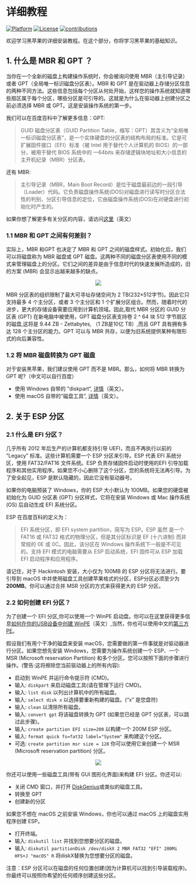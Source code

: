 # 详细教程
[![Platform](https://img.shields.io/badge/Platform-Markdown-bule.svg)](https://shields.io/)
[![License](https://img.shields.io/badge/license-CC%204.0-blue.svg)](https://creativecommons.org/licenses/by/4.0/)
[![contributions](https://img.shields.io/badge/contributions-welcome-green.svg)](https://github.com/huangyz0918/Hackintosh-Installer-University/)

欢迎学习黑苹果的详细安装教程。在这个部分，你将学习黑苹果的基础知识。

## 1. 什么是 MBR 和 GPT ？

当你在一个全新的磁盘上构建操作系统时，你会被询问使用 MBR（主引导记录）或者 GPT（全局唯一标识磁盘分区表）。MBR 和 GPT 是在驱动器上存储分区信息的两种不同方法。这些信息包括每个分区从何处开始，这样您的操作系统就知道哪些扇区属于每个分区，哪些分区是可引导的。这就是为什么在驱动器上创建分区之前必须选择 MBR 或 GPT。这是安装操作系统的第一步。

我们可以在百度百科中了解更多信息：GPT:

> GUID 磁盘分区表（GUID Partition Table，缩写：GPT）其含义为“全局唯一标识磁盘分区表”，是一个实体硬盘的分区表的结构布局的标准。它是可扩展固件接口（EFI）标准（被 Intel 用于替代个人计算机的 BIOS）的一部分，被用于替代 BIOS 系统中的 一64bits 来存储逻辑块地址和大小信息的主开机纪录（MBR）分区表。

还有 MBR:
> 主引导记录（MBR，Main Boot Record）是位于磁盘最前边的一段引导（Loader）代码。它负责磁盘操作系统(DOS)对磁盘进行读写时分区合法性的判别、分区引导信息的定位，它由磁盘操作系统(DOS)在对硬盘进行初始化时产生的。

如果你想了解更多有关分区的内容，请访问[这里](https://www.howtogeek.com/184659/beginner-geek-hard-disk-partitions-explained/)（英文）

### 1.1 MBR 和 GPT 之间有何差别？

实际上，MBR 和GPT 也决定了 MBR 和 GPT 之间的磁盘样式。初始化后，我们可以将磁盘称为 MBR 磁盘或 GPT 磁盘。这两种不同的磁盘分区表使用不同的模式来管理磁盘上的分区。它们之间的差异是由于信息时代的快速发展所造成的，旧的方案 (MBR) 会显示出越来越多的缺点。

<div align=center><img src="https://i.loli.net/2018/05/20/5b0166a8aeaaf.png"/></div>

MBR 分区表的组织限制了最大可寻址存储空间为 2 TB(232×512字节)。因此它只支持最多 4 个主分区，或者 3 个主分区和 1 个扩展分区组合。然而，随着时代的进步，更大的存储设备需要应用到计算机领域。因此,取代 MBR 分区的 GUID 分区表 (GPT) 在新电脑中被使用，GPT 磁盘分区表支持卷 2 ^ 64 块 512 字节扇区的磁盘,这将是 9.44 ZB - Zettabytes, （1 ZB是10亿 TB）,而且 GPT 具有拥有多达 128 个主分区的能力。GPT 可以与 MBR 共存，以便为旧系统提供某种有限形式的向后兼容性。

### 1.2 将 MBR 磁盘转换为 GPT 磁盘

对于安装黑苹果，我们建议使用 GPT 而不是 MBR。那么，如何将 MBR 转换为 GPT 呢?（中文可以自行百度）

- 使用 Windows 自带的 ”diskpart“, [详情](https://docs.microsoft.com/en-us/windows-server/storage/disk-management/change-an-mbr-disk-into-a-gpt-disk)（英文）。
- 使用 macOS 自带的“磁盘工具”, [详情](https://compknow.com/article/changing-mbr-to-gpt-in-mac-os-x/)（英文）。

## 2. 关于 ESP 分区

### 2.1 什么是 EFI 分区？

几乎所有 2012 年后生产的计算机都支持引导 UEFI，而且不再执行以前的 “Legacy” 标准。这些计算机需要一个 ESP 分区来引导。ESP 代表 EFI 系统分区，使用 FAT32/FAT16 文件系统。ESP 负责存储固件启动时使用的EFI 引导加载程序和其他实用程序。如果您不小心删除了这个分区，您的系统将无法再引导。为了安全起见，ESP 是默认隐藏的，因此它没有驱动器号。

如果你的电脑预装了 Windows，你的 ESP 大小默认为 100MB。如果您的硬盘被初始化为 GUID 分区表 (GPT) 分区样式，它将在安装 Windows 或 Mac 操作系统 (OS) 后自动生成 EFI 系统分区。

ESP 在百度百科的定义为：
> EFI 系统分区，即 EFI system partition，简写为 ESP。ESP 虽然 是一个 FAT16 或 FAT32 格式的物理分区，但是其分区标识是 EF (十六进制) 而非常规的 0E 或 0C。因此，该分区在 Windows 操作系统下一般是不可见的。支持 EFI 模式的电脑需要从 ESP 启动系统，EFI 固件可从 ESP 加载 EFI 启动程序和应用程序。

请记住，对于 Hackintosh 安装，大小仅为 100MB 的 ESP 分区将无法进行。要引导到 macOS 中并使用磁盘工具创建苹果格式的分区，ESP分区必须至少为 __200MB__。你可以通过合并 MSR 分区的方式来获得更大的 ESP 分区。

### 2.2 如何创建 EFI 分区？

为了创建一个 EFI 分区,你可以使用一个 WinPE 启动盘。你可以在这里获得更多信息[如何在你的USB设备中创建 WinPE](https://recoverit.wondershare.com/windows-pe/how-to-create-a-windows-pe-bootable-usb-drive.html)（英文）,当然，你也可以使用中文的[第三方 PE](http://www.wepe.com.cn/)。

假设我们有用个干净的磁盘来安装 macOS，您需要做的第一件事就是对驱动器进行分区。如果您想先安装 Windows，您需要为操作系统创建一个 ESP、一个 MSR (Microsoft reservation Partition) 和多个分区。您可以按照下面的步骤进行操作。(警告:这将擦除您当前驱动器上的所有内容):

- 启动到 WinPE 并运行命令提示符 (CMD)。
- 输入: `diskpart` 来启动磁盘工具(请在管理下运行 CMD)。
- 输入: `list disk` 以列出计算机中的所有磁盘。
- 输入: `select disk x` 以选择要重新构建的磁盘。(“x” 是您盘符)
- 输入: `clean` 以清除所有磁盘。
- 输入: `convert gpt` 将该磁盘转换为 GPT (如果您已经是 GPT 分区表，可以跳过此步骤)。
- 输入: `create partition EFI size=200` 以构建一个 200M ESP 分区。
- 输入: `format quick fs=fat32 label="System"` 来构建这个分区。
- 可选: `create partition msr size = 128` 你可以使用它来创建一个 MSR (Microsoft reservation partition) 分区。

<div align=center><img src="https://i.loli.net/2018/05/20/5b015b11c2a5f.jpg"/></div>

你还可以使用一些磁盘工具(带有 GUI 图形化界面)来构建 EFI 分区。你还可以:

- 关闭 CMD 窗口，并打开 [DiskGenius](http://www.diskgenius.net/)或类似的磁盘工具。
- 转换至 GPT
- 创建新的分区

如果您不想在 macOS 之前安装 Windows，你也可以通过 macOS 上的磁盘实用程序创建 ESP。

- 打开终端。
- 输入: `diskutil list` 并找到您想要分区的磁盘。
- 输入: `diskutil partitionDisk /dev/diskX 2 MBR FAT32 "EFI" 200Mi HFS+J "macOS" R` 将diskX替换为您想要分区的磁盘。

注意：ESP 分区可以在磁盘的任何位置创建(因为计算机可以找到引导装载程序)。你最终可以按照你希望的任何顺序创建这些分区。
